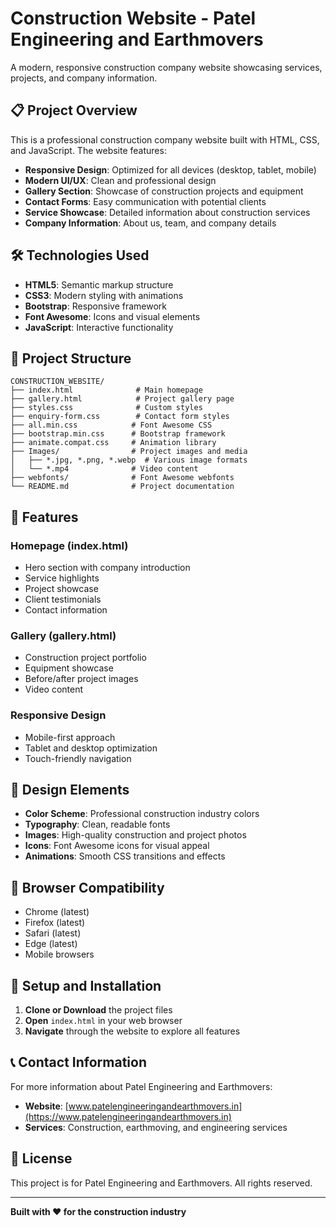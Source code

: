 # Construction Website - Patel Engineering and Earthmovers

A modern, responsive construction company website showcasing services, projects, and company information.

## 📋 Project Overview

This is a professional construction company website built with HTML, CSS, and JavaScript. The website features:

- **Responsive Design**: Optimized for all devices (desktop, tablet, mobile)
- **Modern UI/UX**: Clean and professional design
- **Gallery Section**: Showcase of construction projects and equipment
- **Contact Forms**: Easy communication with potential clients
- **Service Showcase**: Detailed information about construction services
- **Company Information**: About us, team, and company details

## 🛠️ Technologies Used

- **HTML5**: Semantic markup structure
- **CSS3**: Modern styling with animations
- **Bootstrap**: Responsive framework
- **Font Awesome**: Icons and visual elements
- **JavaScript**: Interactive functionality

## 📁 Project Structure

```
CONSTRUCTION_WEBSITE/
├── index.html              # Main homepage
├── gallery.html            # Project gallery page
├── styles.css              # Custom styles
├── enquiry-form.css        # Contact form styles
├── all.min.css            # Font Awesome CSS
├── bootstrap.min.css      # Bootstrap framework
├── animate.compat.css     # Animation library
├── Images/                # Project images and media
│   ├── *.jpg, *.png, *.webp  # Various image formats
│   └── *.mp4              # Video content
├── webfonts/              # Font Awesome webfonts
└── README.md              # Project documentation
```

## 🚀 Features

### Homepage (index.html)
- Hero section with company introduction
- Service highlights
- Project showcase
- Client testimonials
- Contact information

### Gallery (gallery.html)
- Construction project portfolio
- Equipment showcase
- Before/after project images
- Video content

### Responsive Design
- Mobile-first approach
- Tablet and desktop optimization
- Touch-friendly navigation

## 🎨 Design Elements

- **Color Scheme**: Professional construction industry colors
- **Typography**: Clean, readable fonts
- **Images**: High-quality construction and project photos
- **Icons**: Font Awesome icons for visual appeal
- **Animations**: Smooth CSS transitions and effects

## 📱 Browser Compatibility

- Chrome (latest)
- Firefox (latest)
- Safari (latest)
- Edge (latest)
- Mobile browsers

## 🔧 Setup and Installation

1. **Clone or Download** the project files
2. **Open** `index.html` in your web browser
3. **Navigate** through the website to explore all features

## 📞 Contact Information

For more information about Patel Engineering and Earthmovers:
- **Website**: [www.patelengineeringandearthmovers.in](https://www.patelengineeringandearthmovers.in)
- **Services**: Construction, earthmoving, and engineering services

## 📄 License

This project is for Patel Engineering and Earthmovers. All rights reserved.

---

**Built with ❤️ for the construction industry**

